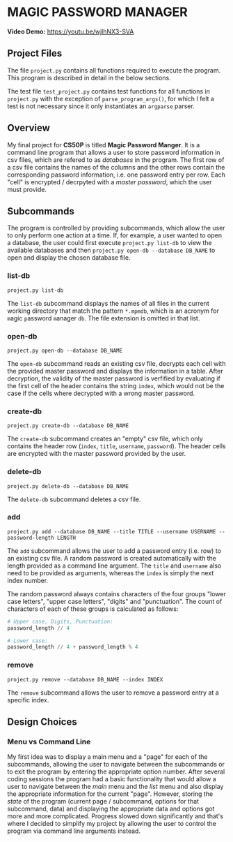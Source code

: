 # MAGIC PASSWORD MANAGER

**Video Demo:**  <https://youtu.be/wjlhNX3-SVA>

## Project Files

The file `project.py` contains all functions required to execute the program. This program is described in detail in the below sections.

The test file `test_project.py` contains test functions for all functions in `project.py` with the exception of `parse_program_args()`, for which I felt a test is not necessary since it only instantiates an `argparse` parser.

## Overview

My final project for **CS50P** is titled **Magic Password Manger**. It is a command line program that allows a user to store password information in csv files, which are refered to as *databases* in the program. The first row of a csv file contains the names of the columns and the other rows contain the corresponding password information, i.e. one password entry per row. Each "cell" is encrypted / decrpyted with a *master password*, which the user must provide.

## Subcommands

The program is controlled by providing subcommands, which allow the user to only perform one action at a time. If, for example, a user wanted to open a database, the user could first execute `project.py list-db` to view the available databases and then `project.py open-db --database DB_NAME` to open and display the chosen database file.

### list-db

`project.py list-db`

The `list-db` subcommand displays the names of all files in the current working directory that match the pattern `*.mpmdb`, which is an acronym for `m`agic `p`assword `m`anager `db`. The file extension is omitted in that list.

### open-db

`project.py open-db --database DB_NAME`

The `open-db` subcommand reads an existing csv file, decrypts each cell with the provided master password and displays the information in a table. After decryption, the validity of the master password is verfified by evaluating if the first cell of the header contains the string `index`, which would not be the case if the cells where decrypted with a wrong master password.

### create-db

`project.py create-db --database DB_NAME`

The `create-db` subcommand creates an "empty" csv file, which only contains the header row (`index`, `title`, `username`, `password`). The header cells are encrypted with the master password provided by the user.

### delete-db

`project.py delete-db --database DB_NAME`

The `delete-db` subcommand deletes a csv file.

### add

`project.py add --database DB_NAME --title TITLE --username USERNAME --password-length LENGTH`

The `add` subcommand allows the user to add a password entry (i.e. row) to an existing csv file. A random password is created automatically with the length provided as a command line argument. The `title` and `username` also need to be provided as arguments, whereas the `index` is simply the next index number.

The random password always contains characters of the four groups "lower case letters", "upper case letters", "digits" and "punctuation". The count of characters of each of these groups is calculated as follows:

```python
# Upper case, Digits, Punctuation:
password_length // 4

# Lower case:
password_length // 4 + password_length % 4
```

### remove

`project.py remove --database DB_NAME --index INDEX`

The `remove` subcommand allows the user to remove a password entry at a specific index.

## Design Choices

### Menu vs Command Line

My first idea was to display a main menu and a "page" for each of the subcommands, allowing the user to navigate between the subcommands or to exit the program by entering the appropriate option number. After several coding sessions the program had a basic functionality that would allow a user to navigate between the *main* menu and the *list* menu and also display the appropriate information for the current "page". However, storing the *state* of the program (current page / subcommand, options for that subcommand, data) and displaying the appropriate data and options got more and more complicated. Progress slowed down significantly and that's where I decided to simplify my project by allowing the user to control the program via command line arguments instead.
